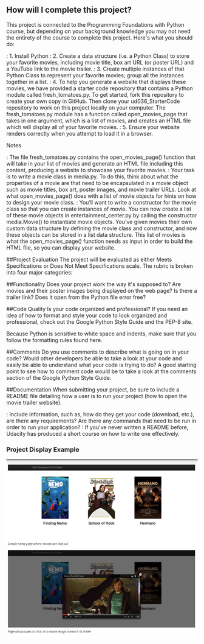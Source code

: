 ## How will I complete this project?
This project is connected to the Programming Foundations with Python course, but depending on your background knowledge you may not need the entirety of the course to complete this project. Here's what you should do:

: 1. Install Python
: 2. Create a data structure (i.e. a Python Class) to store your favorite movies, including movie title, box art URL (or poster URL) and a YouTube link to the movie trailer.
: 3. Create multiple instances of that Python Class to represent your favorite movies; group all the instances together in a list.
: 4. To help you generate a website that displays these movies, we have provided a starter code repository that contains a Python module called fresh_tomatoes.py. To get started, fork this repository to create your own copy in GitHub. Then clone your ud036_StarterCode repository to work on this project locally on your computer. The fresh_tomatoes.py module has a function called open_movies_page that takes in one argument, which is a list of movies, and creates an HTML file which will display all of your favorite movies.
: 5. Ensure your website renders correctly when you attempt to load it in a browser.

Notes

: The file fresh_tomatoes.py contains the open_movies_page() function that will take in your list of movies and generate an HTML file including this content, producing a website to showcase your favorite movies.
: Your task is to write a movie class in media.py. To do this, think about what the properties of a movie are that need to be encapsulated in a movie object such as movie titles, box art, poster images, and movie trailer URLs. Look at what open_movies_page() does with a list of movie objects for hints on how to design your movie class.
: You’ll want to write a constructor for the movie class so that you can create instances of movie. You can now create a list of these movie objects in entertainment_center.py by calling the constructor media.Movie() to instantiate movie objects. You’ve given movies their own custom data structure by defining the movie class and constructor, and now these objects can be stored in a list data structure. This list of movies is what the open_movies_page() function needs as input in order to build the HTML file, so you can display your website.

##Project Evaluation
The project will be evaluated as either Meets Specifications or Does Not Meet Specifications scale. The rubric is broken into four major categories:

##Functionality
Does your project work the way it's supposed to? Are movies and their poster images being displayed on the web page? Is there a trailer link? Does it open from the Python file error free?

##Code Quality
Is your code organized and professional? If you need an idea of how to format and style your code to look organized and professional, check out the Google Python Style Guide and the PEP-8 site.

Because Python is sensitive to white space and indents, make sure that you follow the formatting rules found here.

##Comments
Do you use comments to describe what is going on in your code? Would other developers be able to take a look at your code and easily be able to understand what your code is trying to do? A good starting point to see how to comment code would be to take a look at the comments section of the Google Python Style Guide.

##Documentation
When submitting your project, be sure to include a README file detailing how a user is to run your project (how to open the movie trailer website).

: Include information, such as, how do they get your code (download, etc.), are there any requirements? Are there any commands that need to be run in order to run your application?
: If you've never written a README before, Udacity has produced a short course on how to write one effectively.

### Project Display Example 
![Development Mode Prompt](./docs/project_display_example.png)
